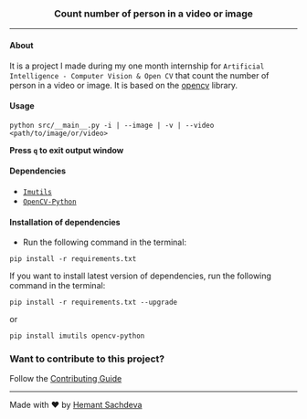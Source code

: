 <div align="center" style="text-align: center">

### Count number of person in a video or image

</div>

---

#### About

It is a project I made during my one month internship for `Artificial Intelligence - Computer Vision & Open CV` that count the number of person in a video or image. It is based on the [opencv](https://opencv.org/) library.

#### Usage

```
python src/__main__.py -i | --image | -v | --video <path/to/image/or/video>
```

**Press `q` to exit output window**

#### Dependencies

- [`Imutils`](https://pypi.org/project/imutils/)
- [`OpenCV-Python`](https://pypi.org/project/opencv-python/)

#### Installation of dependencies

- Run the following command in the terminal:

```
pip install -r requirements.txt
```

If you want to install latest version of dependencies, run the following command in the terminal:

```
pip install -r requirements.txt --upgrade
```

or 

```
pip install imutils opencv-python
```

### Want to contribute to this project?

Follow the [Contributing Guide](./CONTRIBUTING.md)

---

Made with ❤ by [Hemant Sachdeva](https://github.com/HemantSachdeva)
